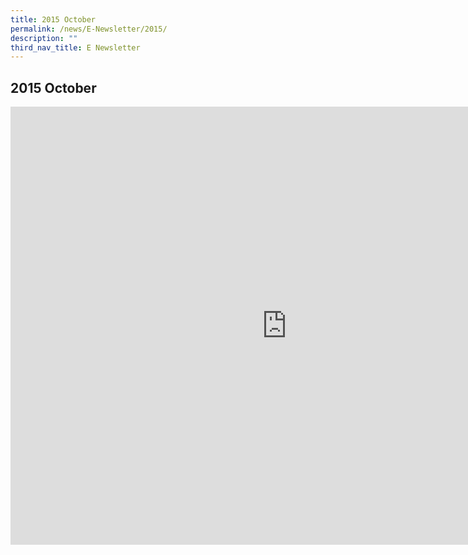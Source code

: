 ```yaml
---
title: 2015 October
permalink: /news/E-Newsletter/2015/
description: ""
third_nav_title: E Newsletter
---
```

## 2015 October

<iframe src="https://docs.google.com/presentation/d/e/2PACX-1vTA_aI6PeuelcjXsl-m6yDGy5gw5iV7cs3PepiDlEo42115bGsbVkt2llJE59xbkORarbDar06Zw6Eo/embed?start=true&loop=true&delayms=10000" frameborder="0" width="883" height="701" allowfullscreen="true" mozallowfullscreen="true" webkitallowfullscreen="true"></iframe>
